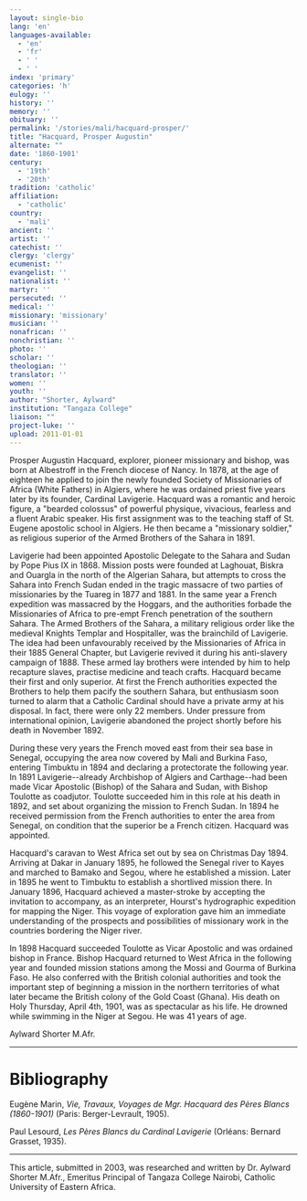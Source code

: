 ```yaml
---
layout: single-bio
lang: 'en'
languages-available:
  - 'en'
  - 'fr'
  - ' '
  - ' '
index: 'primary'
categories: 'h'
eulogy: ''
history: ''
memory: ''
obituary: ''
permalink: '/stories/mali/hacquard-prosper/'
title: "Hacquard, Prosper Augustin"
alternate: ""
date: '1860-1901'
century:
  - '19th'
  - '20th'
tradition: 'catholic'
affiliation:
  - 'catholic'
country:
  - 'mali'
ancient: ''
artist: ''
catechist: ''
clergy: 'clergy'
ecumenist: ''
evangelist: ''
nationalist: ''
martyr: ''
persecuted: ''
medical: ''
missionary: 'missionary'
musician: ''
nonafrican: ''
nonchristian: ''
photo: ''
scholar: ''
theologian: ''
translator: ''
women: ''
youth: ''
author: "Shorter, Aylward"
institution: "Tangaza College"
liaison: ""
project-luke: ''
upload: 2011-01-01
---
```




Prosper Augustin Hacquard, explorer, pioneer missionary and bishop, was born at Albestroff in the French diocese of Nancy. In 1878, at the age of eighteen he applied to join the newly founded Society of Missionaries of Africa (White Fathers) in Algiers, where he was ordained priest five years later by its founder, Cardinal Lavigerie. Hacquard was a romantic and heroic figure, a "bearded colossus" of powerful physique, vivacious, fearless and a fluent Arabic speaker. His first assignment was to the teaching staff of St. Eugene apostolic school in Algiers. He then became a "missionary soldier," as religious superior of the Armed Brothers of the Sahara in 1891.

Lavigerie had been appointed Apostolic Delegate to the Sahara and Sudan by Pope Pius IX in 1868. Mission posts were founded at Laghouat, Biskra and Ouargla in the north of the Algerian Sahara, but attempts to cross the Sahara into French Sudan ended in the tragic massacre of two parties of missionaries by the Tuareg in 1877 and 1881. In the same year a French expedition was massacred by the Hoggars, and the authorities forbade the Missionaries of Africa to pre-empt French penetration of the southern Sahara. The Armed Brothers of the Sahara, a military religious order like the medieval Knights Templar and Hospitaller, was the brainchild of Lavigerie. The idea had been unfavourably received by the Missionaries of Africa in their 1885 General Chapter, but Lavigerie revived it during his anti-slavery campaign of 1888. These armed lay brothers were intended by him to help recapture slaves, practise medicine and teach crafts. Hacquard became their first and only superior. At first the French authorities expected the Brothers to help them pacify the southern Sahara, but enthusiasm soon turned to alarm that a Catholic Cardinal should have a private army at his disposal. In fact, there were only 22 members. Under pressure from international opinion, Lavigerie abandoned the project shortly before his death in November 1892.

During these very years the French moved east from their sea base in Senegal, occupying the area now covered by Mali and Burkina Faso, entering Timbuktu in 1894 and declaring a protectorate the following year. In 1891 Lavigerie--already Archbishop of Algiers and Carthage--had been made Vicar Apostolic (Bishop) of  the Sahara and Sudan, with Bishop Toulotte as coadjutor. Toulotte succeeded him in this role at his death in 1892, and set about organizing the mission to French Sudan. In 1894 he received permission from the French authorities to enter the area from Senegal, on condition that the superior be a French citizen. Hacquard was appointed.

Hacquard's caravan to West Africa set out by sea on Christmas Day 1894. Arriving at Dakar in January 1895, he followed the Senegal river to Kayes and marched to Bamako and Segou, where he established a mission. Later in 1895 he went to Timbuktu to establish a shortlived mission there. In January 1896, Hacquard achieved a master-stroke by accepting the invitation to accompany, as an interpreter, Hourst's hydrographic expedition for mapping the Niger. This voyage of exploration gave him an immediate understanding of the prospects and possibilities of  missionary work in the countries bordering the Niger river.

In 1898 Hacquard succeeded Toulotte as Vicar Apostolic and was ordained bishop in France. Bishop Hacquard returned to West Africa in the following year and founded mission stations among the Mossi and Gourma of Burkina Faso. He also conferred with the British colonial authorities and took the important step of beginning a mission in the northern territories of what later became the British colony of the Gold Coast (Ghana). His death on Holy Thursday, April 4th, 1901, was as spectacular as his life. He drowned while swimming in the Niger at Segou. He was 41 years of age.

Aylward Shorter M.Afr.

---

# Bibliography

Eug&egrave;ne Marin, *Vie, Travaux, Voyages de Mgr. Hacquard des P&egrave;res Blancs (1860-1901)* (Paris: Berger-Levrault, 1905).

Paul Lesourd, *Les P&egrave;res Blancs du Cardinal Lavigerie* (Orl&eacute;ans: Bernard Grasset, 1935).

---

This article, submitted in 2003, was researched and written by Dr. Aylward Shorter M.Afr., Emeritus Principal of Tangaza College Nairobi, Catholic University of Eastern Africa.
